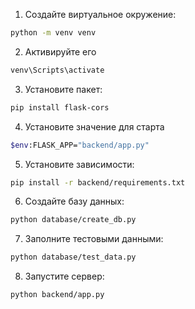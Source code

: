 1. Создайте виртуальное окружение:

```bash
python -m venv venv
```

2. Активируйте его
```bash
venv\Scripts\activate
```

3. Установите пакет:

```bash
pip install flask-cors
```

4. Установите значение для старта
```bash
$env:FLASK_APP="backend/app.py"     
```
 
5. Установите зависимости:
```bash
pip install -r backend/requirements.txt
```

6. Создайте базу данных:
```bash
python database/create_db.py
```

7. Заполните тестовыми данными:
```bash
python database/test_data.py
```

8. Запустите сервер:
```bash
python backend/app.py
```
